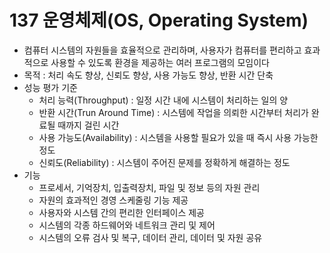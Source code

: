 # 137 운영체제(OS, Operating System)

- 컴퓨터 시스템의 자원들을 효율적으로 관리하며, 사용자가 컴퓨터를 편리하고 효과적으로 사용할 수 있도록 환경을 제공하는 여러 프로그램의 모임이다
- 목적 : 처리 속도 향상, 신뢰도 향상, 사용 가능도 향상, 반환 시간 단축
- 성능 평가 기준
  - 처리 능력(Throughput) : 일정 시간 내에 시스템이 처리하는 일의 양
  - 반환 시간(Trun Around Time) : 시스템에 작업을 의뢰한 시간부터 처리가 완료될 때까지 걸린 시간
  - 사용 가능도(Availability) : 시스템을 사용할 필요가 있을 때 즉시 사용 가능한 정도
  - 신뢰도(Reliability) : 시스템이 주어진 문제를 정확하게 해결하는 정도
- 기능
  - 프로세서, 기억장치, 입출력장치, 파일 및 정보 등의 자원 관리
  - 자원의 효과적인 경영 스케줄링 기능 제공
  - 사용자와 시스템 간의 편리한 인터페이스 제공
  - 시스템의 각종 하드웨어와 네트워크 관리 및 제어
  - 시스템의 오류 검사 및 복구, 데이터 관리, 데이터 및 자원 공유